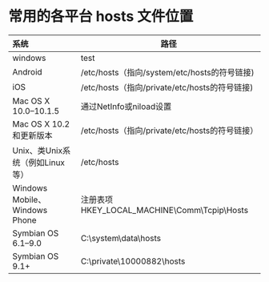 # 常用的各平台 hosts 文件位置
| 系统                            | 路径                                             |
| :------------------------------ | ------------------------------------------------ |
| windows                         | test                                             |
| Android                         | /etc/hosts（指向/system/etc/hosts的符号链接)     |
| iOS                             | /etc/hosts（指向/private/etc/hosts的符号链接)    |
| Mac OS X 10.0–10.1.5            | 通过NetInfo或niload设置                          |
| Mac OS X 10.2和更新版本         | /etc/hosts（指向/private/etc/hosts的符号链接）   |
| Unix、类Unix系统（例如Linux等） | /etc/hosts                                       |
| Windows Mobile、Windows Phone   | 注册表项HKEY_LOCAL_MACHINE\Comm\Tcpip\Hosts      |
| Symbian OS 6.1–9.0              | C:\system\data\hosts                             |
| Symbian OS 9.1+                 | C:\private\10000882\hosts                        |
